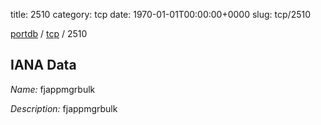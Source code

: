 title: 2510
category: tcp
date: 1970-01-01T00:00:00+0000
slug: tcp/2510

[portdb](/) / [tcp](/category/tcp.html) / 2510


## IANA Data

_Name:_ fjappmgrbulk

_Description:_ fjappmgrbulk

